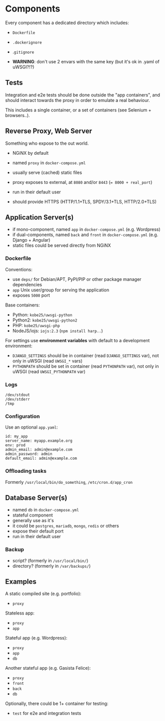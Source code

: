 # Components

Every component has a dedicated directory which includes:

* `Dockerfile`
* `.dockerignore`
* .`gitignore`

* **WARNING**:  don't use 2 envars with the same key (but it's ok in .yaml of uWSGI?!?)

## Tests

Integration and e2e tests should be done outside the "app containers", and should interact towards the proxy in order to emulate a real behaviour.

This includes a single container, or a set of containers (see Selenium + browsers..).

## Reverse Proxy, Web Server

Something who expose to the out world.

* NGiNX by default
* named `proxy` in `docker-compose.yml`
* usually serve (cached) static files

* proxy exposes to external, at `8080` and/or `8443` (`= 8000 + real_port`)
* run in their default user
* should provide HTTPS (HTTP/1.1+TLS, SPDY/3.1+TLS, HTTP/2.0+TLS)

## Application Server(s)

* if mono-component, named `app` in `docker-compose.yml` (e.g. Wordpress)
* if dual-components, named `back` and `front` in `docker-compose.yml` (e.g. Django + Angular)
* static files could be served directly from NGiNX

### Dockerfile

Conventions:

* use `deps/` for Debian/APT, PyPI/PIP or other package manager dependencies
* `app` Unix user/group for serving the application
* exposes `5000` port

Base containers:

* Python:  `kobe25/uwsgi-python`
* Python2:  `kobe25/uwsgi-python2`
* PHP:  `kobe25/uwsgi-php`
* NodeJS/iojs: `iojs:2.3` (`npm install harp..`)

For settings use **environment variables** with default to a development environment:

* `DJANGO_SETTINGS` should be in container (read `DJANGO_SETTINGS` var), not only in uWSGI (read `UWSGI_*` vars)
* `PYTHONPATH` should be set in container (read `PYTHONPATH` var), not only in uWSGI (read `UWSGI_PYTHONPATH` var)

### Logs

    /dev/stdout
    /dev/stderr
    /tmp

### Configuration

Use an optional `app.yaml`:

    id: my_app
    server_name: myapp.example.org
    env: prod
    admin_email: admin@example.com
    admin_password: admin
    default_email: admin@example.com

### Offloading tasks

Formerly `/usr/local/bin/do_something`, `/etc/cron.d/app_cron`

## Database Server(s)

* named `db` in `docker-compose.yml`
* stateful component
* generally use as it's
* it could be `postgres`, `mariadb`, `mongo`, `redis` or others
* expose their default port
* run in their default user

### Backup

* script?  (formerly in `/usr/local/bin/`)
* directory?  (formerly in `/var/backups/`)

## Examples

A static compiled site (e.g. portfolio):
* `proxy`

Stateless app:
* `proxy`
* `app`

Stateful app (e.g. Wordpress):
* `proxy`
* `app`
* `db`

Another stateful app (e.g. Gasista Felice):
* `proxy`
* `front`
* `back`
* `db`

Optionally, there could be 1+ container for testing:
* `test` for e2e and integration tests
